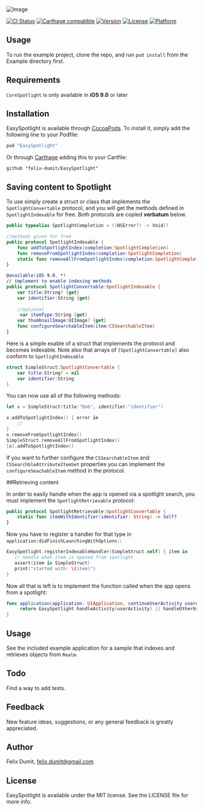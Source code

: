 ![Image](http://i.imgur.com/wwmRaRR.png)

[![CI Status](http://img.shields.io/travis/felix-dumit/EasySpotlight.svg?style=flat)](https://travis-ci.org/felix-dumit/EasySpotlight)
[![Carthage compatible](https://img.shields.io/badge/Carthage-compatible-4BC51D.svg?style=flat)](https://github.com/Carthage/Carthage)
[![Version](https://img.shields.io/cocoapods/v/EasySpotlight.svg?style=flat)](http://cocoapods.org/pods/EasySpotlight)
[![License](https://img.shields.io/cocoapods/l/EasySpotlight.svg?style=flat)](http://cocoapods.org/pods/EasySpotlight)
[![Platform](https://img.shields.io/cocoapods/p/EasySpotlight.svg?style=flat)](http://cocoapods.org/pods/EasySpotlight)

## Usage

To run the example project, clone the repo, and run `pod install` from the Example directory first.

## Requirements
`CoreSpotlight` is only available in **iOS 9.0** or later 
## Installation

EasySpotlight is available through [CocoaPods](http://cocoapods.org). To install
it, simply add the following line to your Podfile:

```ruby
pod "EasySpotlight"
```

Or through [Carthage](https://github.com/Carthage/Carthage) adding this to your Cartfile:
```
github "felix-dumit/EasySpotlight"
```

## Saving content to Spotlight

To use simply create a struct or class that implements the `SpotlightConvertable` protocol, and you will get the methods defined in `SpotlightIndexable` for free.
Both protocols are copied **verbatum** below.

```swift 
public typealias SpotlightCompletion = ((NSError?) -> Void)?

//methods given for free
public protocol SpotlightIndexable {
    func addToSpotlightIndex(completion:SpotlightCompletion)
    func removeFromSpotlightIndex(completion:SpotlightCompletion)
    static func removeAllFromSpotlightIndex(completion:SpotlightCompletion)
}

@available(iOS 9.0, *)
// implement to enable indexing methods
public protocol SpotlightConvertable:SpotlightIndexable {
    var title:String? {get}
    var identifier:String {get}
    
    //optional
     var itemType:String {get}
    var thumbnailImage:UIImage? {get}
    func configureSearchableItem(item:CSSearchableItem)
}
```


Here is a simple exable of a struct that implements the protocol and becomes indexable. Note also that arrays of `[SpotlightConvertable]` also conform to `SpotlightIndexable`

```swift 
struct SimpleStruct:SpotlightConvertable {
    var title:String? = nil
    var identifier:String
}
```

You can now use all of the following methods:

```swift
let x = SimpleStruct(title:"Bob", identifier:"identifier")

x.addToSpotlightIndex() { error in 
	//
}
x.removeFromSpotlightIndex()
SimpleStruct.removeAllFromSpotlightIndex()
[x].addToSpotlightIndex()

```

If you want to further configure the `CSSearchableItem` and `CSSearchbleAttributeItemSet` properties you can implement the `configureSeachableItem` method in the protocol.

##Retrieving content

In order to easily handle when the app is opened via a spotlight search, you must implement the `SpotlightRetrievable` protocol: 

```swift 
public protocol SpotlightRetrievable:SpotlightConvertable {
    static func itemWithIdentifier(identifier: String) -> Self?
}
```

Now you have to register a handler for that type in `application:didFinishLaunchingWithOptions:`:

```swift
EasySpotlight.registerIndexableHandler(SimpleStruct.self) { item in
   // handle when item is opened from spotlight
   assert(item is SimpleStruct)
   print("started with: \(item)")
}
```

Now all that is left is to implement the function called when the app opens from a spotlight: 

```swift
func application(application: UIApplication, continueUserActivity userActivity: NSUserActivity, restorationHandler: ([AnyObject]?) -> Void) -> Bool {
     return EasySpotlight.handleActivity(userActivity) || handleOtherUserActivities(userActivity)
}
```

## Usage

See the included example application for a sample that indexes and retrieves objects from `Realm`.

## Todo
Find a way to add tests.

## Feedback
New feature ideas, suggestions, or any general feedback is greatly appreciated.

## Author

Felix Dumit, felix.dumit@gmail.com

## License

EasySpotlight is available under the MIT license. See the LICENSE file for more info.
